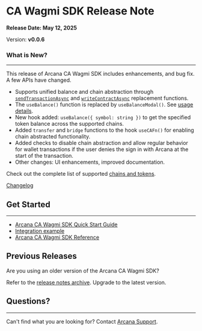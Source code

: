 # CA Wagmi SDK Release Note

**Release Date: May 12, 2025**

Version: **v0.0.6**

### What is New?

______________________________________________________________________

This release of Arcana CA Wagmi SDK includes enhancements, and bug fix. A few APIs have changed.

- Supports unified balance and chain abstraction through [`sendTransactionAsync`](https://wagmi.sh/react/api/hooks/useSendTransaction#mutate-async) and [`writeContractAsync`](https://wagmi.sh/react/api/hooks/useWriteContract#mutate-async) replacement functions.
- The `useBalance()` function is replaced by `useBalanceModal()`. See [usage details](https://docs.arcana.network/quick-start/ca-wagmi-quick-start/#usebalancemodal).
- New hook added: `useBalance({ symbol: string })` to get the specified token balance across the supported chains.
- Added `transfer` and `bridge` functions to the hook `useCAFn()` for enabling chain abstracted functionality.
- Added checks to disable chain abstraction and allow regular behavior for wallet transactions if the user denies the sign in with Arcana at the start of the transaction.
- Other changes: UI enhancements, improved documentation.

Check out the complete list of supported [chains and tokens](../../web3-stack/ca_stack/).

[Changelog](https://github.com/arcana-network/ca-wagmi/releases/latest)

## Get Started

______________________________________________________________________

- [Arcana CA Wagmi SDK Quick Start Guide](../../quick-start/ca-wagmi-quick-start/)
- [Integration example](https://github.com/arcana-network/ca-wagmi-example)
- [Arcana CA Wagmi SDK Reference](https://ca-wagmi-sdk-ref-guide.netlify.app/)

## Previous Releases

Are you using an older version of the Arcana CA Wagmi SDK?

Refer to the [release notes archive](../archives/ca-index/). Upgrade to the latest version.

## Questions?

______________________________________________________________________

Can't find what you are looking for? Contact [Arcana Support](../../support/).
